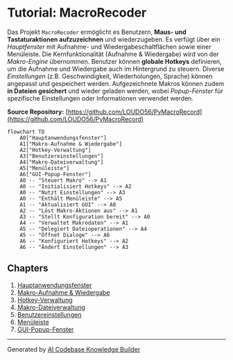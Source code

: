 # Tutorial: MacroRecoder

Das Projekt `MacroRecoder` ermöglicht es Benutzern, **Maus- und Tastaturaktionen aufzuzeichnen** und wiederzugeben.
Es verfügt über ein *Hauptfenster* mit Aufnahme- und Wiedergabeschaltflächen sowie einer Menüleiste. Die Kernfunktionalität (Aufnahme & Wiedergabe) wird von der *Makro-Engine* übernommen. Benutzer können **globale Hotkeys** definieren, um die Aufnahme und Wiedergabe auch im Hintergrund zu steuern. Diverse *Einstellungen* (z.B. Geschwindigkeit, Wiederholungen, Sprache) können angepasst und gespeichert werden. Aufgezeichnete Makros können zudem **in Dateien gesichert** und wieder geladen werden, wobei *Popup-Fenster* für spezifische Einstellungen oder Informationen verwendet werden.


**Source Repository:** [https://github.com/LOUDO56/PyMacroRecord](https://github.com/LOUDO56/PyMacroRecord)

```mermaid
flowchart TD
    A0["Hauptanwendungsfenster"]
    A1["Makro-Aufnahme & Wiedergabe"]
    A2["Hotkey-Verwaltung"]
    A3["Benutzereinstellungen"]
    A4["Makro-Dateiverwaltung"]
    A5["Menüleiste"]
    A6["GUI-Popup-Fenster"]
    A0 -- "Steuert Makro" --> A1
    A0 -- "Initialisiert Hotkeys" --> A2
    A0 -- "Nutzt Einstellungen" --> A3
    A0 -- "Enthält Menüleiste" --> A5
    A1 -- "Aktualisiert GUI" --> A0
    A2 -- "Löst Makro-Aktionen aus" --> A1
    A3 -- "Stellt Konfiguration bereit" --> A0
    A4 -- "Verwaltet Makrodaten" --> A1
    A5 -- "Delegiert Dateioperationen" --> A4
    A5 -- "Öffnet Dialoge" --> A6
    A6 -- "Konfiguriert Hotkeys" --> A2
    A6 -- "Ändert Einstellungen" --> A3
```

## Chapters

1. [Hauptanwendungsfenster](01_hauptanwendungsfenster.md)
2. [Makro-Aufnahme & Wiedergabe](02_makro_aufnahme___wiedergabe.md)
3. [Hotkey-Verwaltung](03_hotkey_verwaltung.md)
4. [Makro-Dateiverwaltung](04_makro_dateiverwaltung.md)
5. [Benutzereinstellungen](05_benutzereinstellungen.md)
6. [Menüleiste](06_menüleiste.md)
7. [GUI-Popup-Fenster](07_gui_popup_fenster.md)


---

Generated by [AI Codebase Knowledge Builder](https://github.com/The-Pocket/Tutorial-Codebase-Knowledge)